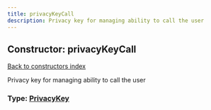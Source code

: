 ```yaml
---
title: privacyKeyCall
description: Privacy key for managing ability to call the user
---
```

## Constructor: privacyKeyCall  
[Back to constructors index](index.md)



Privacy key for managing ability to call the user




### Type: [PrivacyKey](../types/PrivacyKey.md)


